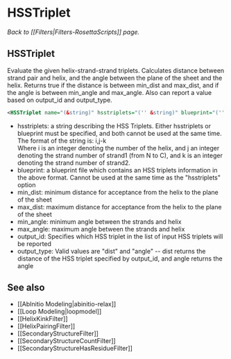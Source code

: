 # HSSTriplet
*Back to [[Filters|Filters-RosettaScripts]] page.*
## HSSTriplet

Evaluate the given helix-strand-strand triplets. Calculates distance between strand pair and helix, and the angle between the plane of the sheet and the helix. Returns true if the distance is between min_dist and max_dist, and if the angle is between min_angle and max_angle. Also can report a value based on output_id and output_type.
```xml
<HSSTriplet name="(&string)" hsstriplets="('' &string)" blueprint="('' &string)" min_dist="(7.5 &Real)" max_dist="(13.0 &Real)" min_angle="(-12.5 &Real)" max_angle="(90.0 &Real)" output_id="(1 &bool)" output_type="('dist' &string)" />
```

-   hsstriplets: a string describing the HSS Triplets. Either hsstriplets or blueprint must be specified, and both cannot be used at the same time. The format of the string is: i,j-k  
     Where i is an integer denoting the number of the helix, and j an integer denoting the strand number of strand1 (from N to C), and k is an integer denoting the strand number of strand2.
-   blueprint: a blueprint file which contains an HSS triplets information in the above format. Cannot be used at the same time as the "hsstriplets" option
-   min_dist: minimum distance for acceptance from the helix to the plane of the sheet
-   max_dist: maximum distance for acceptance from the helix to the plane of the sheet
-   min_angle: minimum angle between the strands and helix
-   max_angle: maximum angle between the strands and helix
-   output_id: Specifies which HSS triplet in the list of input HSS triplets will be reported
-   output_type: Valid values are "dist" and "angle" -- dist returns the distance of the HSS triplet specified by output_id, and angle returns the angle

## See also

* [[AbInitio Modeling|abinitio-relax]]
* [[Loop Modeling|loopmodel]]
* [[HelixKinkFilter]]
* [[HelixPairingFilter]]
* [[SecondaryStructureFilter]]
* [[SecondaryStructureCountFilter]]
* [[SecondaryStructureHasResidueFilter]]

